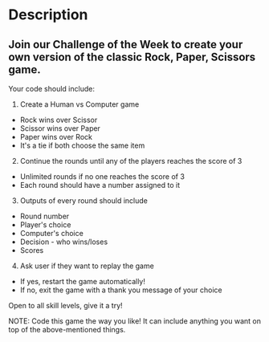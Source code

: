 # Description
## Join our Challenge of the Week to create your own version of the classic Rock, Paper, Scissors game. 
Your code should include:
1. Create a Human vs Computer game     
- Rock wins over Scissor
- Scissor wins over Paper
- Paper wins over Rock
- It's a tie if both choose the same item

2. Continue the rounds until any of the players reaches the score of 3           
- Unlimited rounds if no one reaches the score of 3
- Each round should have a number assigned to it

3. Outputs of every round should include
- Round number
- Player's choice
- Computer's choice
- Decision - who wins/loses
- Scores

4. Ask user if they want to replay the game
- If yes, restart the game automatically!
- If no, exit the game with a thank you message of your choice

Open to all skill levels, give it a try!

NOTE: Code this game the way you like! It can include anything you want on top of the above-mentioned things.
